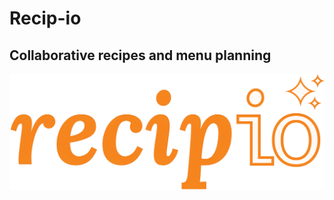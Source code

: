# Recip-io

## Collaborative recipes and menu planning

![alt text](/client/dist/images/recipio.png "Logo")
